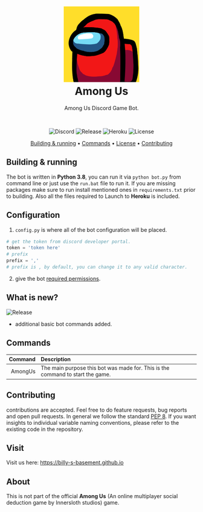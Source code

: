 <h1 align="center" style="position: relative;">
	<a href="#visit"><img src="./docs/icon.png" width="200" height="200"></a><br>
    <strong>Among Us</strong>
</h1>

<p align="center">
    Among Us Discord Game Bot.
</p>
<br/>

<p align="center">
    <img alt="Discord" src="https://img.shields.io/discord/750945243305869343?label=Basement&style=flat-square">
    <!-- <img alt="Travis (.com)" src="https://travis-ci.org/github/billydevyt/RoboBilly"> -->
    <!-- <img alt="Python" src=https://img.shields.io/github/pipenv/locked/python-version/billydevyt/RoboBilly> -->
    <img alt="Release" src=https://img.shields.io/github/v/release/billydevyt/Among-Us?style=flat-square>
    <img alt="Heroku" src="https://img.shields.io/badge/heroku-passing-green?style=flat-square">
    <img alt="License" src="https://img.shields.io/github/license/billydevyt/Among-Us?style=flat-square">
</p>

<p align="center">
    <a href="#building--running">Building & running</a> •
    <a href="#commands">Commands</a> •
    <a href="https://github.com/billydevyt/RoboBilly/blob/main/LICENSE">License</a> •
    <a href="#contributing">Contributing</a>
</p>

## Building & running

The bot is written in **Python 3.8**, you can run it via `python bot.py` from command line or just use the `run.bat` file to run it. If you are missing packages make sure to run install mentioned ones in `requirements.txt` prior to building. Also all the files required to Launch to **Heroku** is included.

## Configuration

1. `config.py` is where all of the bot configuration will be placed. 

```python
# get the token from discord developer portal.
token = 'token here'
# prefix
prefix = ','
# prefix is , by default, you can change it to any valid character.
```

2. give the bot [required permissions](./data/permissions.md).

## What is new?
<p>
<img alt="Release" src=https://img.shields.io/github/v/release/billydevyt/Among-Us?style=flat-square>
</p>

- additional basic bot commands added.

## Commands

|Command|Description|
|--:|:--|
|AmongUs|The main purpose this bot was made for. This is the command to start the game.|


## Contributing

contributions are accepted. Feel free to do feature requests, bug reports and open pull requests. 
In general we follow the standard [PEP 8](https://pep8.org/#naming-conventions). If you want insights to individual variable naming conventions, please refer to the existing code in the repository.

## Visit

Visit us here: https://billy-s-basement.github.io

## About

This is not part of the official **Among Us** (An online multiplayer social deduction game by Innersloth studios) game.